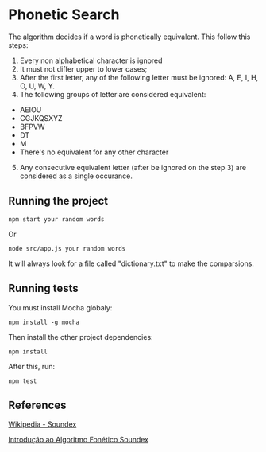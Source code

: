 # Phonetic Search
The algorithm decides if a word is phonetically equivalent.
This follow this steps:

1. Every non alphabetical character is ignored
2. It must not differ upper to lower cases;
3. After the first letter, any of the following letter must be ignored: A, E, I, H, O, U, W, Y.
4. The following groups of letter are considered equivalent:
  - AEIOU
  - CGJKQSXYZ
  - BFPVW
  - DT
  - M
  - There's no equivalent for any other character
5. Any consecutive equivalent letter (after be ignored on the step 3) are considered as a single occurance.

## Running the project
```
npm start your random words
```
Or
```
node src/app.js your random words
```
It will always look for a file called "dictionary.txt" to make the comparsions.

## Running tests
You must install Mocha globaly:
```
npm install -g mocha
```
Then install the other project dependencies:
```
npm install
```
After this, run:
```
npm test
```


## References
[Wikipedia - Soundex](https://en.wikipedia.org/wiki/Soundex)

[Introdução ao Algoritmo Fonético Soundex](http://www.devmedia.com.br/introducao-ao-algoritmo-fonetico-soundex/28432)

